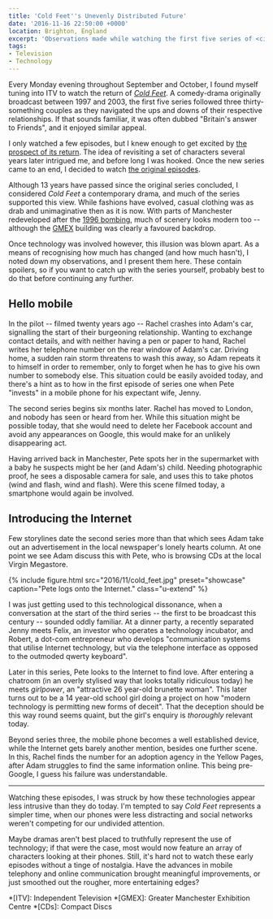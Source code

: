 ```yaml
---
title: 'Cold Feet''s Unevenly Distributed Future'
date: '2016-11-16 22:50:00 +0000'
location: Brighton, England
excerpt: 'Observations made while watching the first five series of <cite>Cold Feet</cite>. When it was originally broadcast, mobile phones were just becoming mainstream, and the Internet was still a novelty. Simpler times.'
tags:
- Television
- Technology
---
```

Every Monday evening throughout September and October, I found myself tuning into ITV to watch the return of [<cite>Cold Feet</cite>][1]. A comedy-drama originally broadcast between 1997 and 2003, the first five series followed three thirty-something couples as they navigated the ups and downs of their respective relationships. If that sounds familiar, it was often dubbed "Britain's answer to Friends", and it enjoyed similar appeal.

I only watched a few episodes, but I knew enough to get excited by [the prospect of its return][2]. The idea of revisiting a set of characters several years later intrigued me, and before long I was hooked. Once the new series came to an end, I decided to watch [the original episodes][3].

Although 13 years have passed since the original series concluded, I considered <cite>Cold Feet</cite> a contemporary drama, and much of the series supported this view. While fashions have evolved, casual clothing was as drab and unimaginative then as it is now. With parts of Manchester redeveloped after the [1996 bombing][4], much of scenery looks modern too -- although the [GMEX][5] building was clearly a favoured backdrop.

Once technology was involved however, this illusion was blown apart. As a means of recognising how much has changed (and how much hasn't), I noted down my observations, and I present them here. These contain spoilers, so if you want to catch up with the series yourself, probably best to do that before continuing any further.

## Hello mobile

In the pilot -- filmed twenty years ago -- Rachel crashes into Adam's car, signalling the start of their burgeoning relationship. Wanting to exchange contact details, and with neither having a pen or paper to hand, Rachel writes her telephone number on the rear window of Adam's car. Driving home, a sudden rain storm threatens to wash this away, so Adam repeats it to himself in order to remember, only to forget when he has to give his own number to somebody else. This situation could be easily avoided today, and there's a hint as to how in the first episode of series one when Pete "invests" in a mobile phone for his expectant wife, Jenny.

The second series begins six months later. Rachel has moved to London, and nobody has seen or heard from her. While this situation might be possible today, that she would need to delete her Facebook account and avoid any appearances on Google, this would make for an unlikely disappearing act.

Having arrived back in Manchester, Pete spots her in the supermarket with a baby he suspects might be her (and Adam's) child. Needing photographic proof, he sees a disposable camera for sale, and uses this to take photos (wind and flash, wind and flash). Were this scene filmed today, a smartphone would again be involved.

## Introducing the Internet

Few storylines date the second series more than that which sees Adam take out an advertisement in the local newspaper's lonely hearts column. At one point we see Adam discuss this with Pete, who is browsing CDs at the local Virgin Megastore.

{% include figure.html
  src="2016/11/cold_feet.jpg"
  preset="showcase"
  caption="Pete logs onto the Internet."
  class="u-extend"
%}

I was just getting used to this technological dissonance, when a conversation at the start of the third series -- the first to be broadcast this century -- sounded oddly familiar. At a dinner party, a recently separated Jenny meets Felix, an investor who operates a technology incubator, and Robert, a dot-com entrepreneur who develops "communication systems that utilise Internet technology, but via the telephone interface as opposed to the outmoded qwerty keyboard".

Later in this series, Pete looks to the Internet to find love. After entering a chatroom (in an overly stylised way that looks totally ridiculous today) he meets _girlpower_, an "attractive 26 year-old brunette woman". This later turns out to be a 14 year-old school girl doing a project on how "modern technology is permitting new forms of deceit". That the deception should be this way round seems quaint, but the girl's enquiry is _thoroughly_ relevant today.

Beyond series three, the mobile phone becomes a well established device, while the Internet gets barely another mention, besides one further scene. In this, Rachel finds the number for an adoption agency in the Yellow Pages, after Adam struggles to find the same information online. This being pre-Google, I guess his failure was understandable.

***

Watching these episodes, I was struck by how these technologies appear less intrusive than they do today. I'm tempted to say <cite>Cold Feet</cite> represents a simpler time, when our phones were less distracting and social networks weren't competing for our undivided attention.

Maybe dramas aren't best placed to truthfully represent the use of technology; if that were the case, most would now feature an array of characters looking at their phones. Still, it's hard not to watch these early episodes without a tinge of nostalgia. Have the advances in mobile telephony and online communication brought meaningful improvements, or just smoothed out the rougher, more entertaining edges?

[1]: https://en.wikipedia.org/wiki/Cold_Feet
[2]: https://www.theguardian.com/tv-and-radio/2016/sep/04/cold-feet-return-itv-fay-ripley-john-thompson
[3]: https://itunes.apple.com/gb/tv-season/cold-feet-series-1-5/id1143542137
[4]: https://en.wikipedia.org/wiki/1996_Manchester_bombing
[5]: https://en.wikipedia.org/wiki/GMEX

*[ITV]: Independent Television
*[GMEX]: Greater Manchester Exhibition Centre
*[CDs]: Compact Discs
